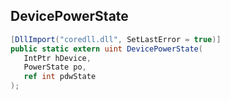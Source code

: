 ## DevicePowerState

```csharp
[DllImport("coredll.dll", SetLastError = true)]
public static extern uint DevicePowerState(
   IntPtr hDevice,
   PowerState po,
   ref int pdwState
);
```

